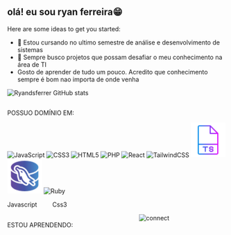 ## olá! eu sou ryan ferreira😁


Here are some ideas to get you started:
- 🌱 Estou cursando no ultimo semestre de análise e desenvolvimento de sistemas
- 👯 Sempre busco projetos que possam desafiar o meu conhecimento na área de TI
- Gosto de aprender de tudo um pouco. Acredito que conhecimento sempre é bom nao importa de onde venha

![Ryandsferrer GitHub stats](https://github-readme-stats.vercel.app/api?username=Ryandsferrer&show_icons=true&theme=tokyonight)

##
<div style="display: iline_block">
POSSUO DOMÍNIO EM:

<p>
  <img src="https://img.icons8.com/?size=100&id=ouWtcsgDBiwO&format=png&color=000000" width="80" alt="JavaScript"/>
  <img src="https://img.icons8.com/?size=100&id=5cVdiiKKi0vX&format=png&color=000000" width="80" alt="CSS3"/>
  <img src="https://img.icons8.com/?size=100&id=CMVEhOBzk3Zp&format=png&color=000000" width="80" alt="HTML5"/>
  <img src="https://img.icons8.com/?size=100&id=JybIpZjjXT0F&format=png&color=000000" width="80" alt="PHP"/>
  <img src="https://img.icons8.com/?size=100&id=t4YbEbA834uH&format=png&color=000000" width="80" alt="React"/>
  <img src="https://img.icons8.com/nolan/64/tailwind_css.png" width="80" alt="TailwindCSS"/>
  <img src="https://github.com/Ryanferre/DogsImg/blob/main/typescript(1).png?raw=true" width="80" alt="TypeScript"/>
  <img src="https://github.com/Ryanferre/DogsImg/blob/main/banco-de-dados-mysql(1).png?raw=true" width="80" alt="MySQL"/>
  <img src="https://img.icons8.com/nolan/64/ruby-programming-language.png" width="80" alt="Ruby"/>
</p>
<p>Javascript &nbsp;&nbsp;&nbsp;&nbsp;&nbsp;&nbsp;&nbsp;&nbsp;Css3</p>




   <img align='right' alt='connect' src='https://media2.giphy.com/media/v1.Y2lkPTc5MGI3NjExd2xyM3V2NnI2dW1wbDByMWlramp1cWdkaG90c2Z0dDE2cnpyczA1cSZlcD12MV9pbnRlcm5hbF9naWZfYnlfaWQmY3Q9Zw/lQDdDwdZpfYRn1MsJy/giphy.gif' width='200' height='200'/>

</div>

##
ESTOU APRENDENDO:
<div style='display:inline_block'><br>

  
   
</div>
